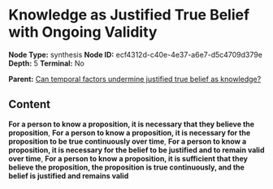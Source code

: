 # Knowledge as Justified True Belief with Ongoing Validity

**Node Type:** synthesis
**Node ID:** ecf4312d-c40e-4e37-a6e7-d5c4709d379e
**Depth:** 5
**Terminal:** No

**Parent:** [Can temporal factors undermine justified true belief as knowledge?](can-temporal-factors-undermine-justified-true-belief-as-knowledge-antithesis-39f29298-89eb-40a6-b644-56d3d78a4d73.md)

## Content

**For a person to know a proposition, it is necessary that they believe the proposition**, **For a person to know a proposition, it is necessary for the proposition to be true continuously over time**, **For a person to know a proposition, it is necessary for the belief to be justified and to remain valid over time**, **For a person to know a proposition, it is sufficient that they believe the proposition, the proposition is true continuously, and the belief is justified and remains valid**
